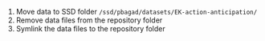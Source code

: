 1. Move data to SSD folder `/ssd/pbagad/datasets/EK-action-anticipation/`
2. Remove data files from the repository folder
3. Symlink the data files to the repository folder